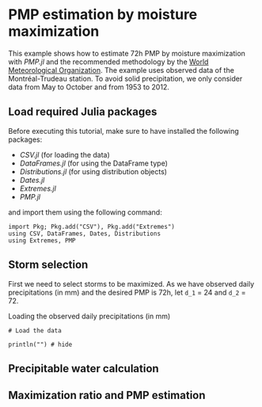 
# PMP estimation by moisture maximization 

This example shows how to estimate 72h PMP by moisture maximization with *PMP.jl* and the recommended methodology by the [World Meteorological Organization](https://library.wmo.int/index.php?lvl=notice_display&id=1302#.ZLlVeezMKeA). The example uses observed data of the Montréal-Trudeau station. To avoid solid precipitation, we only consider data from May to October and from 1953 to 2012. 

## Load required Julia packages

Before executing this tutorial, make sure to have installed the following packages:

- *CSV.jl* (for loading the data)
- *DataFrames.jl* (for using the DataFrame type)
- *Distributions.jl* (for using distribution objects)
- *Dates.jl*
- *Extremes.jl*
- *PMP.jl*

and import them using the following command:
 ```@repl stationary
import Pkg; Pkg.add("CSV"), Pkg.add("Extremes")
using CSV, DataFrames, Dates, Distributions
using Extremes, PMP
```

## Storm selection

First we need to select storms to be maximized. As we have observed daily precipitations (in mm) and the desired PMP is 72h, let `d_1` = 24 and `d_2` = 72.

Loading the observed daily precipitations (in mm)
```@example stationary
# Load the data 
 
println("") # hide
```

## Precipitable water calculation

## Maximization ratio and PMP estimation